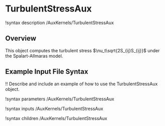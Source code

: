 # TurbulentStressAux

!syntax description /AuxKernels/TurbulentStressAux

## Overview

This object computes the turbulent stress $\nu_t\sqrt{2S_{ij}S_{ij}}$ under the Spalart-Allmaras
model.

## Example Input File Syntax

!! Describe and include an example of how to use the TurbulentStressAux object.

!syntax parameters /AuxKernels/TurbulentStressAux

!syntax inputs /AuxKernels/TurbulentStressAux

!syntax children /AuxKernels/TurbulentStressAux
